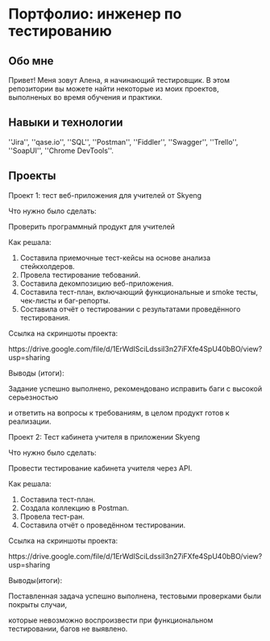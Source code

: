 # Портфолио: инженер по тестированию 
## Обо мне
Привет! Меня зовут Алена, я начинающий тестировщик.
В этом репозитории вы можете найти некоторые из моих проектов, выполненых во время обучения и практики.
<br>
## Навыки и технологии
''Jira'', ''qase.io'', ''SQL'', ''Postman'', ''Fiddler'', ''Swagger'', ''Trello'', 
''SoapUI'', ''Chrome DevTools''.
## Проекты
<p> Проект 1: тест веб-приложения для учителей от Skyeng </p>
<p> Что нужно было сделать:</p>
<p>Проверить программный продукт для учителей </p>
<p> Как решала:</p>
  <ol>
<li>  Составила приемочные тест-кейсы на основе анализа стейкхолдеров.</li>
<li>  Провела тестирование тебований. </li>
<li>  Составила декомпозицию веб-приложения. </li>
<li>  Составила тест-план, включающий функциональные и smoke тесты, чек-листы и баг-репорты.</li>
<li>  Составила отчёт о тестировании с результатами проведённого тестирования. </li>   
 </ol>
<p> Ссылка на скриншоты проекта:</p>
<p> https://drive.google.com/file/d/1ErWdISciLdssiI3n27iFXfe4SpU40bBO/view?usp=sharing </p>
<p>Выводы (итоги):</p>    
<p>Задание успешно выполнено, рекомендовано исправить баги с высокой серьезностью </p>
<p> и ответить на вопросы к требованиям, в целом продукт готов к реализации.</p>
<p> Проект 2: Тест кабинета учителя в приложении Skyeng </p>
<p> Что нужно было сделать:</p>
<p> Провести тестирование кабинета учителя через API. </p>
<p> Как решала:</p>
  <ol>
<li>  Составила тест-план. </li>
<li>  Создала коллекцию в Postman.</li>
<li>  Провела тест-ран. </li>
<li>  Составила отчёт о проведённом тестировании. </li>
   </ol>
<p> Ссылка на скриншоты проекта:</p>
<p> https://drive.google.com/file/d/1ErWdISciLdssiI3n27iFXfe4SpU40bBO/view?usp=sharing </p>  
<p>Выводы(итоги):</p>
<p>Поставленная задача успешно выполнена, тестовыми проверками были покрыты случаи,</p>
<p>которые невозможно воспроизвести при функциональном тестировании, багов не выявлено.</p>

